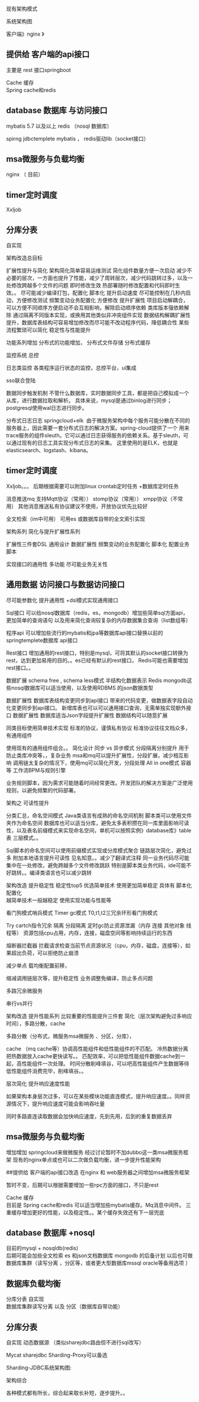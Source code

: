 




现有架构模式

系统架构图


客户端》nginx 》 




## 提供给 客户端的api接口
主要是 rest 接口springboot




Cache 缓存  
Spring cache和redis

## database 数据库  与访问接口
mybatis 5.7 以及以上
redis （nosql 数据库）


spirng jdbctemplete
mybatis ，  redis驱动lib（socket接口）





## msa微服务与负载均衡
nginx （ 目前）


## timer定时调度
Xxljob




## 分库分表
自实现


架构改造总目标

扩展性提升与简化
架构简化简单容易运维测试
简化组件数量方便一次启动
 减少不必要的层次，一方面也提升了性能，减少了周转层次，减少代码跳转过多，以及一处修改跨越多个文件的问题
即时修改生效 热部署随时修改配置和代码即时生效。。
尽可能减少编译打包，配置化  脚本化
提升启动速度 尽可能控制在几秒内启动，方便修改测试
频繁变动业务配置化 方便修改 提升扩展性
项目启动解耦合，可以方便不同顺序方便启动不会互相影响，解除启动顺序依赖
类库版本强依赖解除 通过隔离不同版本实现，或换用其他类似非冲突组件实现
数据结构解耦扩展性提升，数据库表结构可容易增加修改而尽可能不改动程序代码，降低耦合性
某些流程繁琐可以简化
稳定性与性能提升




功能系列增加
分布式的功能增加，
分布式文件存储
分布式缓存

监控系统  总控

日志类监控
各类程序运行状态的监控，总控平台，ui集成

sso联合登陆

数据同步触发机制
不管什么数据库，实时数据同步工具，都是把自己模拟成一个从库，进行数据拉取和解析。 具体来说，mysql是通过binlog进行同步；postgresql使用wal日志进行同步。

分布式日志日志 springcloud+elk
 由于微服务架构中每个服务可能分散在不同的服务器上，因此需要一套分布式日志的解决方案。spring-cloud提供了一个
用来trace服务的组件sleuth。它可以通过日志获得服务的依赖关系。基于sleuth，可以通过现有的日志工具实现分布式日志的采集。
这里使用的是ELK，也就是elasticsearch、logstash、kibana。


## timer定时调度
Xxljob。。。  后期根据需要可以附加linux crontab定时任务  +数据库定时任务


消息推送mq
支持Mqtt协议（常用））   stomp协议（常用））    xmpp协议（不常用）
其他消息推送私有协议建议不使用，开放协议优先比较好



全文检索（im中可用）
可用es 或数据库自带的全文索引实现


架构系列 简化与提升扩展性系列

扩展性三件套DSL 通用设计 数据扩展性
频繁变动的业务配置化  脚本化  配置业务脚本

   
实现接口的通用性 多功能  尽可能业务无关性

## 通用数据 访问接口与数据访问接口
尽可能参数化 提升通用性 +dsl模式实现通用接口

Sql接口
可以给nosql数据库（redis，es，mongodb）增加些简单sql方面api，更加简单的查询语句
以及用来简化查询较复杂的内存数据集合查询（list数组等）


程序api
可以增加些流行的mybatis和jpa等数据库api接口替换以前的 springtemplete数据库 api接口

Rest接口
增加通用的rest接口，特别是mysql，可将其默认的socket接口转换为rest，达到更加易用的目的。。es已经有默认的rest接口，
Redis可能也需要增加rest接口。。

数据扩展  schema free  ,    schema less模式 半结构化数据表示
Redis mongodb这些nosql数据库可以适当使用，以及使用RDBMS 的json数据类型

数据扩展性 数据库表结构变更同步到api接口
 带来的代码变更，做数据表字段自动化变更同步到api接口。
新增库表也可以可以通用接口查询，无需单独实现额外接口
数据扩展性 数据库适当Json字段提升扩展性
数据结构可以随意扩展


同类目标使用简单技术实现
标准的协议，谨慎私有协议
标准协议往往文档众多，有通用组件

使用现有的通用组件组合。。
简化设计 同步 vs 异步模式
分段隔离分别提升
用于防止类库冲突等，，复杂业务 msa和mq可以提升扩展性，分段扩展，减少相互影响
调用链太复杂的情况下，使用mq可以简化开发，分段处理
All in one模式  容器等
工作流BPM与规则引擎

业务规则脚本，因为需求可能随着时间经常更改。开发团队的解决方案是广泛使用规则，以避免频繁的代码部署。






架构之 可读性提升

分类汇总，命名空间模式
Java类语言有成熟的命名空间机制
脚本类可以使用文件夹作为命名空间
数据库也可以适当分库，避免太多表积攒在同一库里面影响可读性，以及表名前缀模式来实现命名空间，单机可以按照实例》database库》table表 三层模式。。

Sql脚本的命名空间可以使用前缀模式实现或分库模式聚合
链路层次简化，避免过多
附加本地语言提升可读性
见名知意。。减少了翻译式注释
同一业务代码尽可能集中在一处修改，避免跨越多个文件修改跳跃
特别是脚本类业务代码，ide可能不好跳转。。编译类语言也可以减少跳转

架构改造 提升稳定性
稳定性top5 
优选简单技术 使用更加简单稳定
具体有 脚本化 配置化  
越简单技术一般越稳定 使用实现功能与性能等


看门狗模式哨兵模式
Timer gc模式 
T0,t1,t2三冗余环形看门狗模式


Try cartch指令冗余
隔离 分段隔离
定时gc防止资源泄漏（内存 连接 其他对象 线程等）
资源包括cpu占用，内存，连接，磁盘空间等影响持续运行的东西



熔断器拦截器
拦截请求检查当前节点资源状况（cpu，内存，磁盘，连接等），如果超出负荷，可以拒绝防止崩溃

减少单点 载均衡配置前移，

缩减调用链层次等，提升稳定性
业务调整免编译，防止多点问题

多路冗余微服务

串行vs并行


架构改造 提升性能系列
比较重要的性能提升三件套  简化（层次架构避免过多响应时间），多路分散，cache  

多路分散（分布式，微服务msa微服务 、分区，分库），

cache （mq cache等）协调高性能组件和低性能组件的不匹配。
冷热数据分离  把热数据放入cache更快读写。。
匹配效率，可以把低性能组件数据cache到一起，高性能组件一次处理。
时间分散削峰填谷，可以吧高性能组件产生数据等待低性能组件消费完毕，削峰填谷。。

层次简化  提升响应速度性能 

如果架构本身层次过多，可以在某些模块功能直连模式，提升响应速度。。同样资源情况下，提升响应速度可能会影响吞吐量



同时多路直连读取数据会加快响应速度，先到先用，后到的重复数据丢弃


## msa微服务与负载均衡

增加增加 springcloud来做微服务    经过讨论暂时不加dubbo这一类msa微服务框架
现有的nginx单点或也可以二次做负载均衡，进一步提升性能架构

##提供给 客户端的api接口改造
在nginx 和 web服务器之间增加msa微服务框架

暂时不变，后期可以根据需要增加一些rpc方面的接口，不只是rest



Cache 缓存  
目前是  Spring cache和redis
  可以适当增加些mybatis缓存。Mq消息中间件。 三重缓存增加更好的性能，以及稳定性。。某个缓存失效还有下一层兜底



## database 数据库 +nosql
目前的mysql + nosqldb(redis)    
后期可能会加些全文检索 es 和json文档数据库 mongodb  的后备计划
以后也可做数据库集群（读写分离 ，分区等，或者更大型数据库mssql oracle等备用选项 ）




## 数据库负载均衡
分库分表  自实现  
数据库集群读写分离  以及 分区（数据库自带功能）




## 分库分表
自实现   动态数据源 （类似sharejdbc路由但不进行sql改写）


Mycat  sharejdbc  Sharding-Proxy可以备选

 Sharding-JDBC系统架构图:



架构综合

各种模式都有所长，综合起来取长补短，逐步提升。。





